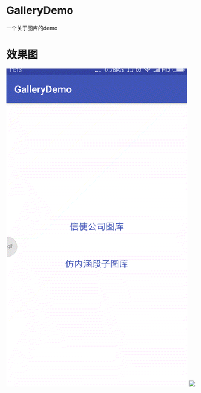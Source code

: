 # GalleryDemo
一个关于图库的demo
# 效果图
![](https://github.com/lurenman/GalleryDemo/blob/master/%E6%95%88%E6%9E%9C%E5%9B%BE/20171212_111345.gif)
![](https://github.com/lurenman/GalleryDemo/blob/master/%E6%95%88%E6%9E%9C%E5%9B%BE/20171212_111454.gif)
